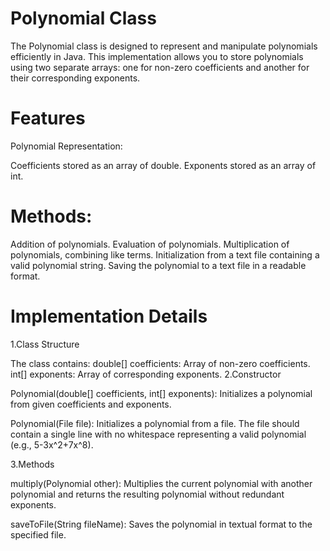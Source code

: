 # Polynomial Class
The Polynomial class is designed to represent and manipulate polynomials efficiently in Java. This implementation allows you to store polynomials using two separate arrays: one for non-zero coefficients and another for their corresponding exponents.

# Features
Polynomial Representation:

Coefficients stored as an array of double.
Exponents stored as an array of int.

# Methods:

Addition of polynomials.
Evaluation of polynomials.
Multiplication of polynomials, combining like terms.
Initialization from a text file containing a valid polynomial string.
Saving the polynomial to a text file in a readable format.

# Implementation Details
1.Class Structure

The class contains:
   double[] coefficients: Array of non-zero coefficients.
   int[] exponents: Array of corresponding exponents.
2.Constructor

Polynomial(double[] coefficients, int[] exponents): Initializes a polynomial from given coefficients and exponents.

Polynomial(File file): Initializes a polynomial from a file. The file should contain a single line with no whitespace representing a valid polynomial (e.g., 5-3x^2+7x^8).

3.Methods

multiply(Polynomial other): Multiplies the current polynomial with another polynomial and returns the resulting polynomial without redundant exponents.

saveToFile(String fileName): Saves the polynomial in textual format to the specified file.
